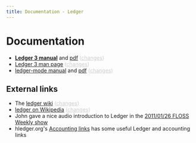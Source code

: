 ```yaml
---
title: Documentation - Ledger
---
```


# Documentation

<style>
.dim, .dim a:link, .dim a:visited { color:#ccc; }
</style>

* <b><a href="doc/ledger3.html">Ledger 3 manual</a></b> and <a href="doc/ledger3.pdf">pdf</a> <span class="dim">(<a href="https://github.com/ledger/ledger/commits/master/doc/ledger3.texi">changes</a>)
* <a href="doc/ledger.1.html">Ledger 3 man page</a> <span class="dim">(<a href="https://github.com/ledger/ledger/commits/master/doc/ledger.1">changes</a>)
* <a href="doc/ledger-mode.html">ledger-mode manual</a> and <a href="doc/ledger-mode.pdf">pdf</a> <span class="dim">(<a href="https://github.com/ledger/ledger-mode/commits/master/doc/ledger-mode.texi">changes</a>)

## External links

* The [ledger wiki](http://wiki.ledger-cli.org)
 <span class=dim> ([changes](https://github.com/ledger/ledger/wiki/_history)) </span>
* [ledger on Wikipedia](https://en.wikipedia.org/wiki/Ledger_%28software%29)
 <span class=dim> ([changes](https://en.wikipedia.org/w/index.php?title=Ledger_%28software%29&action=history)) </span>
* John gave a nice audio introduction to Ledger in the [2011/01/26 FLOSS Weekly show](http://twit.tv/floss150) 
* hledger.org's [Accounting links](https://hledger.org/accounting.html#accounting-links) has some useful Ledger and accounting links

